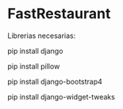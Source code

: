 # FastRestaurant
Librerias necesarias:

pip install django

pip install pillow

pip install django-bootstrap4

pip install django-widget-tweaks
